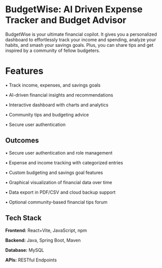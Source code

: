 
# BudgetWise: AI Driven Expense Tracker and Budget Advisor
 BudgetWise is your ultimate financial copilot. It gives you a personalized dashboard to effortlessly track your income and spending, analyze your habits, and smash your savings goals. Plus, you can share tips and get inspired by a community of fellow budgeters.
 




# Features
•	Track income, expenses, and savings goals

•	AI-driven financial insights and recommendations

•	Interactive dashboard with charts and analytics

•	Community tips and budgeting advice

•	Secure user authentication



## Outcomes
•	Secure user authentication and role management

•	Expense and income tracking with categorized entries

•	Custom budgeting and savings goal features

•	Graphical visualization of financial data over time

•	Data export in PDF/CSV and cloud backup support

•	Optional community-based financial tips forum


## Tech Stack

**Frontend:** React+Vite, JavaScript, npm

**Backend:** Java, Spring Boot, Maven

**Database:** MySQL

**APIs:** RESTful Endpoints

